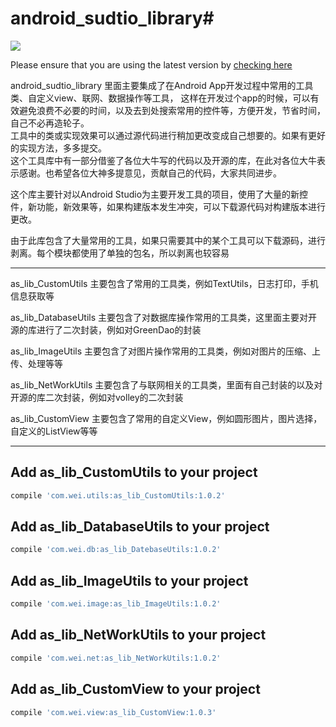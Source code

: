 # android_sudtio_library#
[![](https://jitpack.io/v/wei120698598/android_sudtio_library.svg)](https://jitpack.io/#wei120698598/android_sudtio_library)

Please ensure that you are using the latest version by [checking here](https://bintray.com/bintray/jcenter)

android_sudtio_library 里面主要集成了在Android App开发过程中常用的工具类、自定义view、联网、数据操作等工具，
这样在开发过个app的时候，可以有效避免浪费不必要的时间，以及去到处搜索常用的控件等，方便开发，节省时间，自己不必再造轮子。<br>
工具中的类或实现效果可以通过源代码进行稍加更改变成自己想要的。如果有更好的实现方法，多多提交。<br>
这个工具库中有一部分借鉴了各位大牛写的代码以及开源的库，在此对各位大牛表示感谢。也希望各位大神多提意见，贡献自己的代码，大家共同进步。<br>

这个库主要针对以Android Studio为主要开发工具的项目，使用了大量的新控件，新功能，新效果等，如果构建版本发生冲突，可以下载源代码对构建版本进行更改。

由于此库包含了大量常用的工具，如果只需要其中的某个工具可以下载源码，进行剥离。每个模块都使用了单独的包名，所以剥离也较容易

----------------------------

as_lib_CustomUtils 主要包含了常用的工具类，例如TextUtils，日志打印，手机信息获取等

as_lib_DatabaseUtils 主要包含了对数据库操作常用的工具类，这里面主要对开源的库进行了二次封装，例如对GreenDao的封装

as_lib_ImageUtils 主要包含了对图片操作常用的工具类，例如对图片的压缩、上传、处理等等

as_lib_NetWorkUtils 主要包含了与联网相关的工具类，里面有自己封装的以及对开源的库二次封装，例如对volley的二次封装

as_lib_CustomView 主要包含了常用的自定义View，例如圆形图片，图片选择，自定义的ListView等等

----------------------------



Add as_lib_CustomUtils to your project
----------------------------
```gradle
compile 'com.wei.utils:as_lib_CustomUtils:1.0.2'
```


Add as_lib_DatabaseUtils to your project
----------------------------

```gradle
compile 'com.wei.db:as_lib_DatebaseUtils:1.0.2'
```


Add as_lib_ImageUtils to your project
----------------------------

```gradle
compile 'com.wei.image:as_lib_ImageUtils:1.0.2'
```


Add as_lib_NetWorkUtils to your project
----------------------------

```gradle
compile 'com.wei.net:as_lib_NetWorkUtils:1.0.2'
```


Add as_lib_CustomView to your project
----------------------------

```gradle
compile 'com.wei.view:as_lib_CustomView:1.0.3'
```